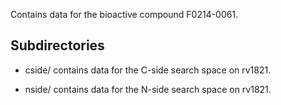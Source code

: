 Contains data for the bioactive compound F0214-0061.

## Subdirectories

- cside/ contains data for the C-side search space on rv1821.

- nside/ contains data for the N-side search space on rv1821.

